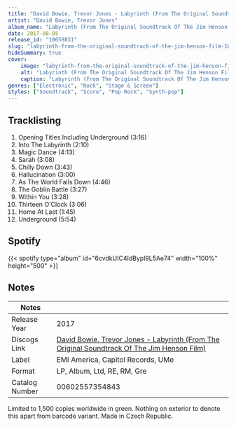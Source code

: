 ```yaml
---
title: "David Bowie, Trevor Jones - Labyrinth (From The Original Soundtrack Of The Jim Henson Film)"
artist: "David Bowie, Trevor Jones"
album_name: "Labyrinth (From The Original Soundtrack Of The Jim Henson Film)"
date: 2017-08-05
release_id: "10658031"
slug: "labyrinth-from-the-original-soundtrack-of-the-jim-henson-film-10658031"
hideSummary: true
cover:
    image: "labyrinth-from-the-original-soundtrack-of-the-jim-henson-film-10658031.jpg"
    alt: "Labyrinth (From The Original Soundtrack Of The Jim Henson Film) by David Bowie, Trevor Jones"
    caption: "Labyrinth (From The Original Soundtrack Of The Jim Henson Film) by David Bowie, Trevor Jones"
genres: ["Electronic", "Rock", "Stage & Screen"]
styles: ["Soundtrack", "Score", "Pop Rock", "Synth-pop"]
---
```

## Tracklisting
1. Opening Titles Including Underground (3:16)
2. Into The Labyrinth (2:10)
3. Magic Dance (4:13)
4. Sarah (3:08)
5. Chilly Down (3:43)
6. Hallucination (3:00)
7. As The World Falls Down (4:46)
8. The Goblin Battle (3:27)
9. Within You (3:28)
10. Thirteen O'Clock (3:06)
11. Home At Last (1:45)
12. Underground (5:54)
## Spotify
{{< spotify type="album" id="6cvdkUIC4IdBypl9L5Ae74" width="100%" height="500" >}}


## Notes
| Notes          |             |
| ---------------| ----------- |
| Release Year   | 2017 |
| Discogs Link   | [David Bowie, Trevor Jones - Labyrinth (From The Original Soundtrack Of The Jim Henson Film)](https://www.discogs.com/release/10658031-David-Bowie-Trevor-Jones-Labyrinth-From-The-Original-Soundtrack-Of-The-Jim-Henson-Film) |
| Label          | EMI America, Capitol Records, UMe |
| Format         | LP, Album, Ltd, RE, RM, Gre |
| Catalog Number | 00602557354843 |

Limited to 1,500 copies worldwide in green. Nothing on exterior to denote this apart from barcode variant.  Made in Czech Republic.
